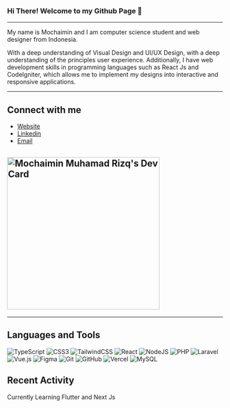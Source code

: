 
### Hi There! Welcome to my Github Page :wave:

---

My name is Mochaimin and I am computer science student and web designer from Indonesia.

With a deep understanding of Visual Design and UI/UX Design, with a deep understanding of the principles user experience.
Additionally, I have web development skills in programming languages such as React Js and CodeIgniter, which
allows me to implement my designs into interactive and responsive applications.

---
## Connect with me
- [Website](https://mochaiminmr.vercel.app/)
- [Linkedin](https://www.linkedin.com/in/mochaimin-muhamad-rizq-0486521a5)
- [Email](mailto:mochaimin.9@gmail.com)
 
<a href="https://app.daily.dev/mochaiminmr"><img src="https://api.daily.dev/devcards/v2/1fvt9Ps3iIXLo4jWn9ZPf.png?r=v7c&type=default" width="356" alt="Mochaimin Muhamad Rizq's Dev Card"/></a>
---

---
## Languages and Tools
![TypeScript](https://img.shields.io/badge/typescript-%23007ACC.svg?style=for-the-badge&logo=typescript&logoColor=white)
![CSS3](https://img.shields.io/badge/css3-%231572B6.svg?style=for-the-badge&logo=css3&logoColor=white)
![TailwindCSS](https://img.shields.io/badge/tailwindcss-%2338B2AC.svg?style=for-the-badge&logo=tailwind-css&logoColor=white)
![React](https://img.shields.io/badge/react-%2320232a.svg?style=for-the-badge&logo=react&logoColor=%2361DAFB)
![NodeJS](https://img.shields.io/badge/node.js-6DA55F?style=for-the-badge&logo=node.js&logoColor=white)
![PHP](https://img.shields.io/badge/php-%23777BB4.svg?style=for-the-badge&logo=php&logoColor=white)
![Laravel](https://img.shields.io/badge/laravel-%23FF2D20.svg?style=for-the-badge&logo=laravel&logoColor=white)
![Vue.js](https://img.shields.io/badge/vuejs-%2335495e.svg?style=for-the-badge&logo=vuedotjs&logoColor=%234FC08D)
![Figma](https://img.shields.io/badge/figma-%23F24E1E.svg?style=for-the-badge&logo=figma&logoColor=white)
![Git](https://img.shields.io/badge/git-%23F05033.svg?style=for-the-badge&logo=git&logoColor=white)
![GitHub](https://img.shields.io/badge/github-%23121011.svg?style=for-the-badge&logo=github&logoColor=white)
![Vercel](https://img.shields.io/badge/vercel-%23000000.svg?style=for-the-badge&logo=vercel&logoColor=white)
![MySQL](https://img.shields.io/badge/mysql-%2300f.svg?style=for-the-badge&logo=mysql&logoColor=white)

## Recent Activity
<!--START_SECTION:activity-->
Currently Learning Flutter and Next Js
<!--END_SECTION:activity-->

